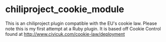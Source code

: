 chiliproject_cookie_module
==========================

This is an chiliproject plugin compatible with the EU's cookie law.  Please note this is my first attempt at a Ruby plugin. It is based off Cookie Control found at http://www.civicuk.com/cookie-law/deployment